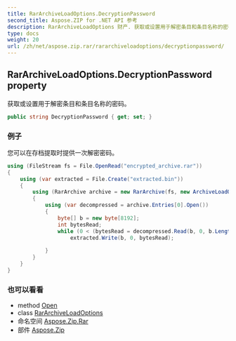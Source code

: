 ```yaml
---
title: RarArchiveLoadOptions.DecryptionPassword
second_title: Aspose.ZIP for .NET API 参考
description: RarArchiveLoadOptions 财产. 获取或设置用于解密条目和条目名称的密码
type: docs
weight: 20
url: /zh/net/aspose.zip.rar/rararchiveloadoptions/decryptionpassword/
---
```

## RarArchiveLoadOptions.DecryptionPassword property

获取或设置用于解密条目和条目名称的密码。

```csharp
public string DecryptionPassword { get; set; }
```

### 例子

您可以在存档提取时提供一次解密密码。

```csharp
using (FileStream fs = File.OpenRead("encrypted_archive.rar"))
{
    using (var extracted = File.Create("extracted.bin"))
    {
        using (RarArchive archive = new RarArchive(fs, new ArchiveLoadOptions() { DecryptionPassword = "p@s$" }))
        {
            using (var decompressed = archive.Entries[0].Open())
            {
                byte[] b = new byte[8192];
                int bytesRead;
                while (0 < (bytesRead = decompressed.Read(b, 0, b.Length)))
                    extracted.Write(b, 0, bytesRead);
                
            }
        }
    }
}
```

### 也可以看看

* method [Open](../../rararchiveentry/open/)
* class [RarArchiveLoadOptions](../)
* 命名空间 [Aspose.Zip.Rar](../../rararchiveloadoptions/)
* 部件 [Aspose.Zip](../../../)


